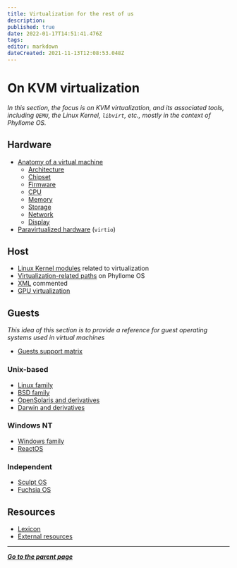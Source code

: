 ```yaml
---
title: Virtualization for the rest of us
description: 
published: true
date: 2022-01-17T14:51:41.476Z
tags: 
editor: markdown
dateCreated: 2021-11-13T12:08:53.048Z
---
```


# On KVM virtualization

*In this section, the focus is on KVM virtualization, and its associated tools, including `QEMU`, the Linux Kernel, `libvirt`, etc., mostly in the context of Phyllome OS.* 

## Hardware

* [Anatomy of a virtual machine](/virt/vm)
	* [Architecture](/virt/architecture)
	* [Chipset](/virt/chipset)
  * [Firmware](/virt/firmware)
  * [CPU](/virt/cpu)
  * [Memory](/virt/memory)
  * [Storage](/virt/storage)
  * [Network](/virt/network)
  * [Display](/virt/display)
* [Paravirtualized hardware](/virt/virtio) (`virtio`)

## Host

* [Linux Kernel modules](/virt/kernel-modules) related to virtualization
* [Virtualization-related paths](/virt/linux-paths) on Phyllome OS
* [XML](/virt/xml) commented
* [GPU virtualization](/virt/gpu)

## Guests

*This idea of this section is to provide a reference for guest operating systems used in virtual machines*

* [Guests support matrix](/virt/guests)

### Unix-based

* [Linux family](/virt/linux)
* [BSD family](/virt/bsd)
* [OpenSolaris and derivatives](/virt/opensolaris)
* [Darwin and derivatives](/virt/darwin)

### Windows NT
	
* [Windows family](/virt/windows)
* [ReactOS](/virt/reactos)

### Independent

* [Sculpt OS](/virt/sculpt-os)
* [Fuchsia OS](/virt/fuchsia-os)

## Resources

* [Lexicon](/virt/lexicon) 
* [External resources](/virt/resources)

---

*[**Go to the parent page**](https://wiki.phyllo.me/)*